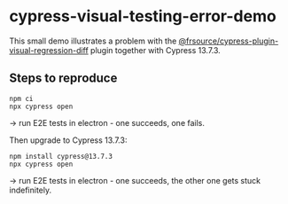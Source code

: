 # cypress-visual-testing-error-demo

This small demo illustrates a problem with the [@frsource/cypress-plugin-visual-regression-diff](https://github.com/FRSOURCE/cypress-plugin-visual-regression-diff) plugin together with Cypress 13.7.3.

## Steps to reproduce

```
npm ci
npx cypress open
```
-> run E2E tests in electron - one succeeds, one fails.

Then upgrade to Cypress 13.7.3:
```
npm install cypress@13.7.3
npx cypress open
```
-> run E2E tests in electron - one succeeds, the other one gets stuck indefinitely.
